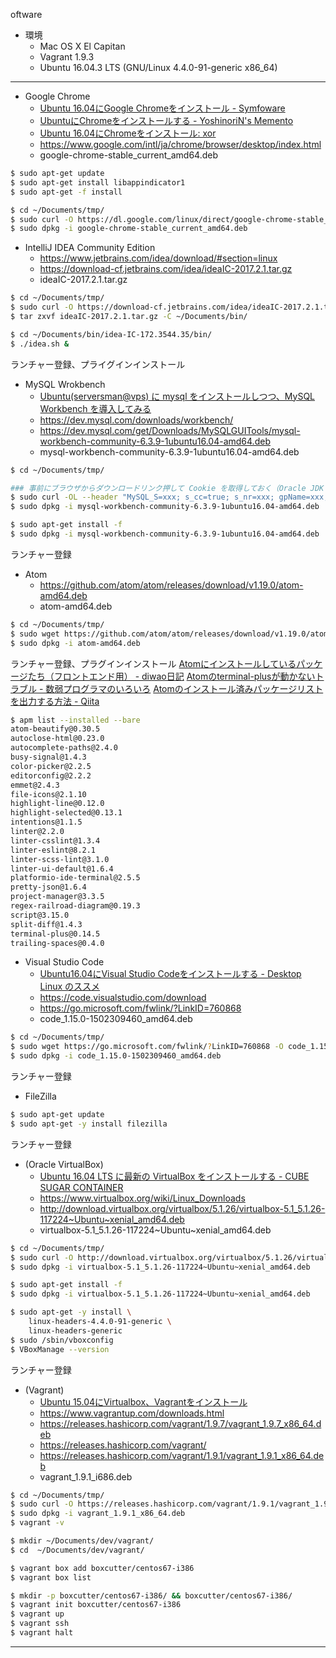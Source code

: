 oftware

* 環境
  * Mac OS X El Capitan
  * Vagrant 1.9.3
  * Ubuntu 16.04.3 LTS (GNU/Linux 4.4.0-91-generic x86_64)

---

* Google Chrome
  * [Ubuntu 16.04にGoogle Chromeをインストール - Symfoware](http://symfoware.blog68.fc2.com/blog-entry-1874.html)
  * [UbuntuにChromeをインストールする - YoshinoriN's Memento](https://yoshinorin.net/2017/07/24/install-chrome-to-ubuntu/)
  * [Ubuntu 16.04にChromeをインストール: xor](http://alga.moe-nifty.com/xor/2016/09/ubuntu-1604chro.html)
  * https://www.google.com/intl/ja/chrome/browser/desktop/index.html
  * google-chrome-stable_current_amd64.deb

```bash
$ sudo apt-get update
$ sudo apt-get install libappindicator1
$ sudo apt-get -f install

$ cd ~/Documents/tmp/
$ sudo curl -O https://dl.google.com/linux/direct/google-chrome-stable_current_amd64.deb
$ sudo dpkg -i google-chrome-stable_current_amd64.deb
```


* IntelliJ IDEA Community Edition 
  * https://www.jetbrains.com/idea/download/#section=linux
  * https://download-cf.jetbrains.com/idea/ideaIC-2017.2.1.tar.gz
  * ideaIC-2017.2.1.tar.gz

```bash
$ cd ~/Documents/tmp/
$ sudo curl -O https://download-cf.jetbrains.com/idea/ideaIC-2017.2.1.tar.gz
$ tar zxvf ideaIC-2017.2.1.tar.gz -C ~/Documents/bin/

$ cd ~/Documents/bin/idea-IC-172.3544.35/bin/
$ ./idea.sh &
```
ランチャー登録、プライグインインストール


* MySQL Wrokbench
  * [Ubuntu(serversman@vps) に mysql をインストールしつつ、MySQL Workbench を導入してみる](http://zaka-think.com/linux/ubuntu/mysql-workbench/)
  * https://dev.mysql.com/downloads/workbench/
  * https://dev.mysql.com/get/Downloads/MySQLGUITools/mysql-workbench-community-6.3.9-1ubuntu16.04-amd64.deb
  * mysql-workbench-community-6.3.9-1ubuntu16.04-amd64.deb

```bash
$ cd ~/Documents/tmp/

### 事前にブラウザからダウンロードリンク押して Cookie を取得しておく（Oracle JDK と同じ方式）
$ sudo curl -OL --header "MySQL_S=xxx; s_cc=true; s_nr=xxx; gpName=xxx; gpChannel=xxx; gpServer=xxx; s_sq=xxx" https://dev.mysql.com/get/Downloads/MySQLGUITools/mysql-workbench-community-6.3.9-1ubuntu16.04-amd64.deb
$ sudo dpkg -i mysql-workbench-community-6.3.9-1ubuntu16.04-amd64.deb

$ sudo apt-get install -f
$ sudo dpkg -i mysql-workbench-community-6.3.9-1ubuntu16.04-amd64.deb
```
ランチャー登録
 

* Atom
  * https://github.com/atom/atom/releases/download/v1.19.0/atom-amd64.deb
  * atom-amd64.deb

```bash
$ cd ~/Documents/tmp/
$ sudo wget https://github.com/atom/atom/releases/download/v1.19.0/atom-amd64.deb
$ sudo dpkg -i atom-amd64.deb
```
ランチャー登録、プラグインインストール
[Atomにインストールしているパッケージたち（フロントエンド用） - diwao日記](http://diwao.com/2017/01/atom-installed-packages.html)
[Atomのterminal-plusが動かないトラブル - 数弱プログラマのいろいろ](http://namedpython.hatenablog.com/entry/2017/01/01/192739)
[Atomのインストール済みパッケージリストを出力する方法 - Qiita](http://qiita.com/n-oshiro/items/2cad3876468c8d078ae6)
```bash
$ apm list --installed --bare
atom-beautify@0.30.5
autoclose-html@0.23.0
autocomplete-paths@2.4.0
busy-signal@1.4.3
color-picker@2.2.5
editorconfig@2.2.2
emmet@2.4.3
file-icons@2.1.10
highlight-line@0.12.0
highlight-selected@0.13.1
intentions@1.1.5
linter@2.2.0
linter-csslint@1.3.4
linter-eslint@8.2.1
linter-scss-lint@3.1.0
linter-ui-default@1.6.4
platformio-ide-terminal@2.5.5
pretty-json@1.6.4
project-manager@3.3.5
regex-railroad-diagram@0.19.3
script@3.15.0
split-diff@1.4.3
terminal-plus@0.14.5
trailing-spaces@0.4.0
```




* Visual Studio Code
  * [Ubuntu16.04にVisual Studio Codeをインストールする - Desktop Linux のススメ](http://desktop-linux.namakemono345.com/visual-studio-code-ubuntu-gnome-16-04/)
  * https://code.visualstudio.com/download
  * https://go.microsoft.com/fwlink/?LinkID=760868
  * code_1.15.0-1502309460_amd64.deb

```bash
$ cd ~/Documents/tmp/
$ sudo wget https://go.microsoft.com/fwlink/?LinkID=760868 -O code_1.15.0-1502309460_amd64.deb
$ sudo dpkg -i code_1.15.0-1502309460_amd64.deb
```
ランチャー登録


* FileZilla

```bash
$ sudo apt-get update
$ sudo apt-get -y install filezilla
```
ランチャー登録


* (Oracle VirtualBox)
  * [Ubuntu 16.04 LTS に最新の VirtualBox をインストールする - CUBE SUGAR CONTAINER](http://blog.amedama.jp/entry/2017/06/07/223547)
  * https://www.virtualbox.org/wiki/Linux_Downloads
  * http://download.virtualbox.org/virtualbox/5.1.26/virtualbox-5.1_5.1.26-117224~Ubuntu~xenial_amd64.deb
  * virtualbox-5.1_5.1.26-117224~Ubuntu~xenial_amd64.deb
```bash
$ cd ~/Documents/tmp/
$ sudo curl -O http://download.virtualbox.org/virtualbox/5.1.26/virtualbox-5.1_5.1.26-117224~Ubuntu~xenial_amd64.deb
$ sudo dpkg -i virtualbox-5.1_5.1.26-117224~Ubuntu~xenial_amd64.deb

$ sudo apt-get install -f
$ sudo dpkg -i virtualbox-5.1_5.1.26-117224~Ubuntu~xenial_amd64.deb

$ sudo apt-get -y install \
    linux-headers-4.4.0-91-generic \
    linux-headers-generic
$ sudo /sbin/vboxconfig
$ VBoxManage --version
```
ランチャー登録



* (Vagrant)
  * [Ubuntu 15.04にVirtualbox、Vagrantをインストール](https://inexio.jp/20150707-944/)
  * https://www.vagrantup.com/downloads.html
  * https://releases.hashicorp.com/vagrant/1.9.7/vagrant_1.9.7_x86_64.deb
  * https://releases.hashicorp.com/vagrant/
  * https://releases.hashicorp.com/vagrant/1.9.1/vagrant_1.9.1_x86_64.deb
  * vagrant_1.9.1_i686.deb

```bash
$ cd ~/Documents/tmp/
$ sudo curl -O https://releases.hashicorp.com/vagrant/1.9.1/vagrant_1.9.1_x86_64.deb
$ sudo dpkg -i vagrant_1.9.1_x86_64.deb
$ vagrant -v
```

```bash
$ mkdir ~/Documents/dev/vagrant/
$ cd  ~/Documents/dev/vagrant/

$ vagrant box add boxcutter/centos67-i386
$ vagrant box list

$ mkdir -p boxcutter/centos67-i386/ && boxcutter/centos67-i386/
$ vagrant init boxcutter/centos67-i386
$ vagrant up
$ vagrant ssh
$ vagrant halt
```

---

